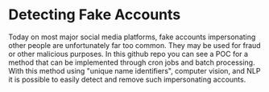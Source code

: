 # Detecting Fake Accounts
Today on most major social media platforms, fake accounts impersonating other people are unfortunately far too common. They may be used for fraud or other malicious purposes. In this github repo you can see a POC for a method that can be implemented through cron jobs and batch processing. With this method using "unique name identifiers", computer vision, and NLP it is possible to easily detect and remove such impersonating accounts.
